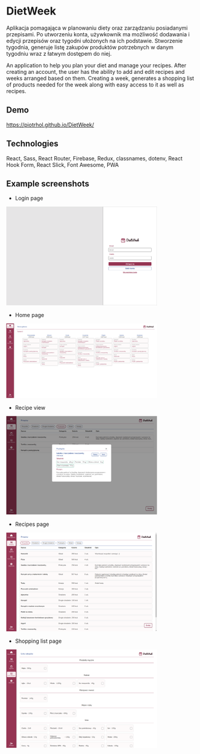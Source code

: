 # DietWeek

Aplikacja pomagająca w planowaniu diety oraz zarządzaniu posiadanymi przepisami. Po utworzeniu konta, używkownik ma możliwość dodawania i edycji przepisów oraz tygodni ułożonych na ich podstawie. Stworzenie tygodnia, generuje listę zakupów produktów potrzebnych w danym tygodniu wraz z łatwym dostępem do niej.

An application to help you plan your diet and manage your recipes. After creating an account, the user has the ability to add and edit recipes and weeks arranged based on them. Creating a week, generates a shopping list of products needed for the week along with easy access to it as well as recipes.

## Demo

https://piotrhol.github.io/DietWeek/

## Technologies

React, Sass, React Router, Firebase, Redux, classnames, dotenv, React Hook Form, React Slick, Font Awesome, PWA

## Example screenshots

- Login page

<img src="src/images/screenshot1.png" width="400" />

- Home page

<img src="src/images/screenshot2.png" width="400" />

- Recipe view

<img src="src/images/screenshot3.png" width="400" />

- Recipes page

<img src="src/images/screenshot4.png" width="400" />

- Shopping list page

<img src="src/images/screenshot5.png" width="400" />
